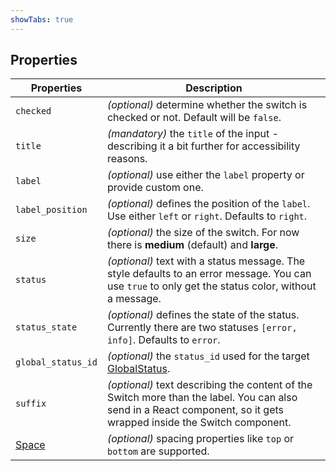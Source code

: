 ```yaml
---
showTabs: true
---
```


## Properties

| Properties                                  | Description                                                                                                                                                         |
| ------------------------------------------- | ------------------------------------------------------------------------------------------------------------------------------------------------------------------- |
| `checked`                                   | _(optional)_ determine whether the switch is checked or not. Default will be `false`.                                                                               |
| `title`                                     | _(mandatory)_ the `title` of the input - describing it a bit further for accessibility reasons.                                                                     |
| `label`                                     | _(optional)_ use either the `label` property or provide custom one.                                                                                                 |
| `label_position`                            | _(optional)_ defines the position of the `label`. Use either `left` or `right`. Defaults to `right`.                                                                |
| `size`                                      | _(optional)_ the size of the switch. For now there is **medium** (default) and **large**.                                                                           |
| `status`                                    | _(optional)_ text with a status message. The style defaults to an error message. You can use `true` to only get the status color, without a message.                |
| `status_state`                              | _(optional)_ defines the state of the status. Currently there are two statuses `[error, info]`. Defaults to `error`.                                                |
| `global_status_id`                          | _(optional)_ the `status_id` used for the target [GlobalStatus](/uilib/components/global-status).                                                                   |
| `suffix`                                    | _(optional)_ text describing the content of the Switch more than the label. You can also send in a React component, so it gets wrapped inside the Switch component. |
| [Space](/uilib/components/space/properties) | _(optional)_ spacing properties like `top` or `bottom` are supported.                                                                                               |
